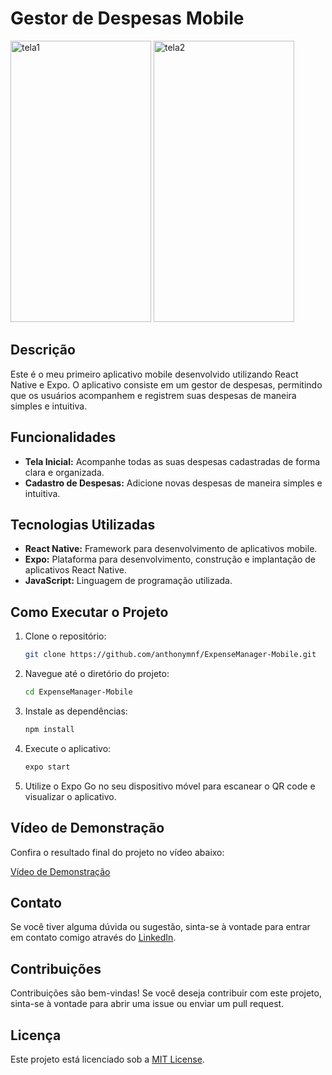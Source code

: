 # Gestor de Despesas Mobile

<img src="https://github.com/anthonymnf/mobile-Gestor-De-Despesas-React-Native/assets/115318191/2625bb50-da63-4d15-a604-2376de6380b9" alt="tela1" width="225" height="450">
<img src="https://github.com/anthonymnf/mobile-Gestor-De-Despesas-React-Native/assets/115318191/c2ff053e-a795-4681-9d58-c47312985da7" alt="tela2" width="225" height="450">


## Descrição

Este é o meu primeiro aplicativo mobile desenvolvido utilizando React Native e Expo. O aplicativo consiste em um gestor de despesas, permitindo que os usuários acompanhem e registrem suas despesas de maneira simples e intuitiva.

## Funcionalidades

- **Tela Inicial:** Acompanhe todas as suas despesas cadastradas de forma clara e organizada.
- **Cadastro de Despesas:** Adicione novas despesas de maneira simples e intuitiva.

## Tecnologias Utilizadas

- **React Native:** Framework para desenvolvimento de aplicativos mobile.
- **Expo:** Plataforma para desenvolvimento, construção e implantação de aplicativos React Native.
- **JavaScript:** Linguagem de programação utilizada.

## Como Executar o Projeto

1. Clone o repositório:
    ```bash
    git clone https://github.com/anthonymnf/ExpenseManager-Mobile.git
    ```

2. Navegue até o diretório do projeto:
    ```bash
    cd ExpenseManager-Mobile
    ```

3. Instale as dependências:
    ```bash
    npm install
    ```

4. Execute o aplicativo:
    ```bash
    expo start
    ```

5. Utilize o Expo Go no seu dispositivo móvel para escanear o QR code e visualizar o aplicativo.

## Vídeo de Demonstração

Confira o resultado final do projeto no vídeo abaixo:

[Vídeo de Demonstração](https://drive.google.com/file/d/1PA2KIdW0WenglyQXRiNfF8YROEvQZEYp/view?usp=drive_link)

## Contato

Se você tiver alguma dúvida ou sugestão, sinta-se à vontade para entrar em contato comigo através do [LinkedIn](https://www.linkedin.com/in/anthony-matheus/).

## Contribuições

Contribuições são bem-vindas! Se você deseja contribuir com este projeto, sinta-se à vontade para abrir uma issue ou enviar um pull request.

## Licença

Este projeto está licenciado sob a [MIT License](LICENSE).
